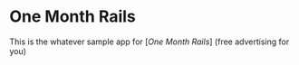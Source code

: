 # One Month Rails

This is the whatever sample app for
[*One Month Rails*] (free advertising for you)